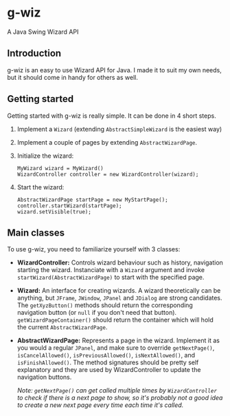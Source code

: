 g-wiz
=====
A Java Swing Wizard API

Introduction
------------
g-wiz is an easy to use Wizard API for Java. I made it to suit my own needs, but it should come in handy for others as well.

Getting started
--------------
Getting started with g-wiz is really simple. It can be done in 4 short steps.

1.	Implement a `Wizard` (extending `AbstractSimpleWizard` is the easiest way)
2.	Implement a couple of pages by extending `AbstractWizardPage`.
3.	Initialize the wizard:<p />

		MyWizard wizard = MyWizard()
		WizardController controller = new WizardController(wizard);
4.	Start the wizard:

		AbstractWizardPage startPage = new MyStartPage();
		controller.startWizard(startPage);
		wizard.setVisible(true);

Main classes
------------
To use g-wiz, you need to familiarize yourself with 3 classes:

*	**WizardController:**
	Controls wizard behaviour such as history, navigation starting the wizard. Instanciate with a `Wizard` argument and invoke `startWizard(AbstractWizardPage)` to start with the specified page.

*	**Wizard:**
	An interface for creating wizards. A wizard theoretically can be anything, but `JFrame`, `JWindow`, `JPanel` and `JDialog` are strong candidates. The `getXyzButton()` methods should return the corresponding navigation button (or `null` if you don't need that button). `getWizardPageContainer()` should return the container which will hold the current `AbstractWizardPage`.

*	**AbstractWizardPage:**
	Represents a page in the wizard. Implement it as you would a regular `JPanel`, and make sure to override `getNextPage()`, `isCancelAllowed()`, `isPreviousAllowed()`, `isNextAllowed()`, and `isFinishAllowed()`. The method signatures should be pretty self explanatory and they are used by WizardController to update the navigation buttons.
	
	*Note: `getNextPage()` can get called multiple times by `WizardController` to check if there is a next page to show, so it's probably not a good idea to create a new next page every time each time it's called.*
